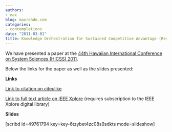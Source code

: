```yaml
---
authors:
- max
blog: maxrohde.com
categories:
- contemplations
date: "2011-03-01"
title: Knowledge Orchestration for Sustained Competitive Advantage (Research Paper)
---
```


We have presented a paper at the [44th Hawaiian International Conference on System Sciences (HICSS) 2011](http://www.hicss.hawaii.edu/hicss_44/apahome44.htm).

Below the links for the paper as well as the slides presented:

**Links**

[Link to citation on citeulike](http://www.citeulike.org/user/mxro/article/7843998)

[Link to full text article on IEEE Xplore](http://ieeexplore.ieee.org/xpl/freeabs_all.jsp?arnumber=5718740) (requires subscription to the IEEE Xplore digital library)

**Slides**

\[scribd id=49761794 key=key-6tzybet4zc08s9sdkts mode=slideshow\]